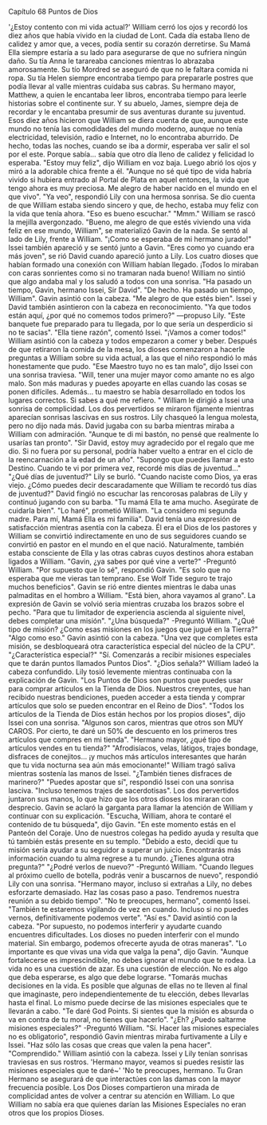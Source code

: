 
Capítulo 68 Puntos de Dios

'¿Estoy contento con mi vida actual?'
William cerró los ojos y recordó los diez años que había vivido en la ciudad de Lont. Cada día estaba lleno de calidez y amor que, a veces, podía sentir su corazón derretirse. Su Mamá Ella siempre estaría a su lado para asegurarse de que no sufriera ningún daño.
Su tía Anna le tarareaba canciones mientras lo abrazaba amorosamente. Su tío Mordred se aseguró de que no le faltara comida ni ropa. Su tía Helen siempre encontraba tiempo para prepararle postres que podía llevar al valle mientras cuidaba sus cabras.
Su hermano mayor, Matthew, a quien le encantaba leer libros, encontraba tiempo para leerle historias sobre el continente sur. Y su abuelo, James, siempre deja de recordar y le encantaba presumir de sus aventuras durante su juventud.
Esos diez años hicieron que William se diera cuenta de que, aunque este mundo no tenía las comodidades del mundo moderno, aunque no tenía electricidad, televisión, radio e Internet, no lo encontraba aburrido.
De hecho, todas las noches, cuando se iba a dormir, esperaba ver salir el sol por el este. Porque sabía… sabía que otro día lleno de calidez y felicidad lo esperaba.
"Estoy muy feliz", dijo William en voz baja. Luego abrió los ojos y miró a la adorable chica frente a él. "Aunque no sé qué tipo de vida habría vivido si hubiera entrado al Portal de Plata en aquel entonces, la vida que tengo ahora es muy preciosa. Me alegro de haber nacido en el mundo en el que vivo".
"Ya veo", respondió Lily con una hermosa sonrisa. Se dio cuenta de que William estaba siendo sincero y que, de hecho, estaba muy feliz con la vida que tenía ahora. "Eso es bueno escuchar."
"Mmm." William se rascó la mejilla avergonzado.
"Bueno, me alegro de que estés viviendo una vida feliz en ese mundo, William", se materializó Gavin de la nada. Se sentó al lado de Lily, frente a William.
"¡Como se esperaba de mi hermano jurado!" Issei también apareció y se sentó junto a Gavin.
"Eres como yo cuando era más joven", se rió David cuando apareció junto a Lily.
Los cuatro dioses que habían formado una conexión con William habían llegado. ¡Todos lo miraban con caras sonrientes como si no tramaran nada bueno!
William no sintió que algo andaba mal y los saludó a todos con una sonrisa.
"Ha pasado un tiempo, Gavin, hermano Issei, Sir David".
"De hecho. Ha pasado un tiempo, William". Gavin asintió con la cabeza. "Me alegro de que estés bien".
Issei y David también asintieron con la cabeza en reconocimiento.
"Ya que todos están aquí, ¿por qué no comemos todos primero?" —propuso Lily. "Este banquete fue preparado para tu llegada, por lo que sería un desperdicio si no te sacias".
"Ella tiene razón", comentó Issei. "¡Vamos a comer todos!"
William asintió con la cabeza y todos empezaron a comer y beber. Después de que retiraron la comida de la mesa, los dioses comenzaron a hacerle preguntas a William sobre su vida actual, a las que el niño respondió lo más honestamente que pudo.
"Ese Maestro tuyo no es tan malo", dijo Issei con una sonrisa traviesa. "Will, tener una mujer mayor como amante no es algo malo. Son más maduras y puedes apoyarte en ellas cuando las cosas se ponen difíciles. Además... tu maestro se había desarrollado en todos los lugares correctos. Si sabes a qué me refiero. "
William le dirigió a Issei una sonrisa de complicidad. Los dos pervertidos se miraron fijamente mientras aparecían sonrisas lascivas en sus rostros.
Lily chasqueó la lengua molesta, pero no dijo nada más.
David jugaba con su barba mientras miraba a William con admiración. "Aunque te di mi bastón, no pensé que realmente lo usarías tan pronto".
"Sir David, estoy muy agradecido por el regalo que me dio. Si no fuera por su personal, podría haber vuelto a entrar en el ciclo de la reencarnación a la edad de un año".
"Supongo que puedes llamar a esto Destino. Cuando te vi por primera vez, recordé mis días de juventud..."
"¿Qué días de juventud?" Lily se burló. "Cuando naciste como Dios, ya eras viejo. ¿Cómo puedes decir descaradamente que William te recordó tus días de juventud?"
David fingió no escuchar las rencorosas palabras de Lily y continuó jugando con su barba. "Tu mamá Ella te ama mucho. Asegúrate de cuidarla bien".
"Lo haré", prometió William. "La considero mi segunda madre. Para mí, Mamá Ella es mi familia".
David tenía una expresión de satisfacción mientras asentía con la cabeza. Él era el Dios de los pastores y William se convirtió indirectamente en uno de sus seguidores cuando se convirtió en pastor en el mundo en el que nació.
Naturalmente, también estaba consciente de Ella y las otras cabras cuyos destinos ahora estaban ligados a William.
"Gavin, ¿ya sabes por qué vine a verte?" -Preguntó William.
"Por supuesto que lo sé", respondió Gavin. "Es solo que no esperaba que me vieras tan temprano. Ese Wolf Tide seguro te trajo muchos beneficios".
Gavin se rió entre dientes mientras le daba unas palmaditas en el hombro a William.
"Está bien, ahora vayamos al grano". La expresión de Gavin se volvió seria mientras cruzaba los brazos sobre el pecho. "Para que tu limitador de experiencia ascienda al siguiente nivel, debes completar una misión".
"¿Una búsqueda?" -Preguntó William. "¿Qué tipo de misión? ¿Como esas misiones en los juegos que jugué en la Tierra?"
"Algo como eso." Gavin asintió con la cabeza. "Una vez que completes esta misión, se desbloqueará otra característica especial del núcleo de la CPU".
"¿Característica especial?"
"Sí. Comenzarás a recibir misiones especiales que te darán puntos llamados Puntos Dios".
"¿Dios señala?" William ladeó la cabeza confundido.
Lily tosió levemente mientras continuaba con la explicación de Gavin. "Los Puntos de Dios son puntos que puedes usar para comprar artículos en la Tienda de Dios. Nuestros creyentes, que han recibido nuestras bendiciones, pueden acceder a esta tienda y comprar artículos que solo se pueden encontrar en el Reino de Dios".
"Todos los artículos de la Tienda de Dios están hechos por los propios dioses", dijo Issei con una sonrisa. "Algunos son caros, mientras que otros son MUY CAROS. Por cierto, te daré un 50% de descuento en los primeros tres artículos que compres en mi tienda".
"Hermano mayor, ¿qué tipo de artículos vendes en tu tienda?"
"Afrodisíacos, velas, látigos, trajes bondage, disfraces de conejitos... ¡y muchos más artículos interesantes que harán que tu vida nocturna sea aún más emocionante!"
William tragó saliva mientras sostenía las manos de Issei. "¿También tienes disfraces de marinero?"
"Puedes apostar que sí", respondió Issei con una sonrisa lasciva. "Incluso tenemos trajes de sacerdotisas".
Los dos pervertidos juntaron sus manos, lo que hizo que los otros dioses los miraran con desprecio.
Gavin se aclaró la garganta para llamar la atención de William y continuar con su explicación.
"Escucha, William, ahora te contaré el contenido de tu búsqueda", dijo Gavin. "En este momento estás en el Panteón del Coraje. Uno de nuestros colegas ha pedido ayuda y resulta que tú también estás presente en su templo.
"Debido a esto, decidí que tu misión sería ayudar a su seguidor a superar un juicio. Encontrarás más información cuando tu alma regrese a tu mundo. ¿Tienes alguna otra pregunta?"
"¿Podré verlos de nuevo?" -Preguntó William.
"Cuando llegues al próximo cuello de botella, podrás venir a buscarnos de nuevo", respondió Lily con una sonrisa. "Hermano mayor, incluso si extrañas a Lily, no debes esforzarte demasiado. Haz las cosas paso a paso. Tendremos nuestra reunión a su debido tiempo".
"No te preocupes, hermano", comentó Issei. "También te estaremos vigilando de vez en cuando. Incluso si no puedes vernos, definitivamente podemos verte".
"Así es." David asintió con la cabeza. "Por supuesto, no podemos interferir y ayudarte cuando encuentres dificultades. Los dioses no pueden interferir con el mundo material. Sin embargo, podemos ofrecerte ayuda de otras maneras".
"Lo importante es que vivas una vida que valga la pena", dijo Gavin. "Aunque fortalecerse es imprescindible, no debes ignorar el mundo que te rodea. La vida no es una cuestión de azar. Es una cuestión de elección. No es algo que deba esperarse, es algo que debe lograrse.
"Tomarás muchas decisiones en la vida. Es posible que algunas de ellas no te lleven al final que imaginaste, pero independientemente de tu elección, debes llevarlas hasta el final. Lo mismo puede decirse de las misiones especiales que te llevarán a cabo. "Te daré God Points. Si sientes que la misión es absurda o va en contra de tu moral, no tienes que hacerlo".
"¿Eh? ¿Puedo saltarme misiones especiales?" -Preguntó William.
"Sí. Hacer las misiones especiales no es obligatorio", respondió Gavin mientras miraba furtivamente a Lily e Issei. "Haz sólo las cosas que creas que valen la pena hacer".
"Comprendido." William asintió con la cabeza.
Issei y Lily tenían sonrisas traviesas en sus rostros.
'Hermano mayor, veamos si puedes resistir las misiones especiales que te daré~'
'No te preocupes, hermano. Tu Gran Hermano se asegurará de que interactúes con las damas con la mayor frecuencia posible.
Los Dos Dioses compartieron una mirada de complicidad antes de volver a centrar su atención en William. Lo que William no sabía era que quienes darían las Misiones Especiales no eran otros que los propios Dioses.
